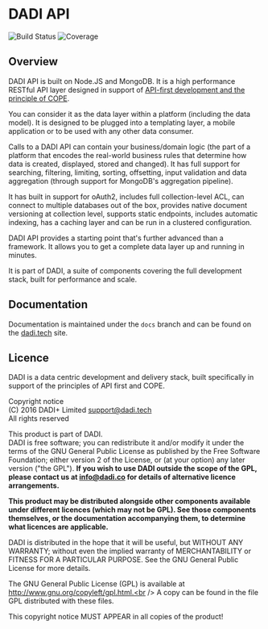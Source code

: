 # DADI API

![Build Status](http://img.shields.io/badge/Release-1.3.0-green.svg?style=flat-square)&nbsp;![Coverage](https://img.shields.io/badge/Coverage-89%-yellow.svg?style=flat-square)

## Overview

DADI API is built on Node.JS and MongoDB. It is a high performance RESTful API layer designed in support of [API-first development and the principle of COPE](https://github.com/dadi/api/blob/docs/docs/apiFirst.md).

You can consider it as the data layer within a platform (including the data model). It is designed to be plugged into a templating layer, a mobile application or to be used with any other data consumer.

Calls to a DADI API can contain your business/domain logic (the part of a platform that encodes the real-world business rules that determine how data is created, displayed, stored and changed). It has full support for searching, filtering, limiting, sorting, offsetting, input validation and data aggregation (through support for MongoDB's aggregation pipeline).

It has built in support for oAuth2, includes full collection-level ACL, can connect to multiple databases out of the box, provides native document versioning at collection level, supports static endpoints, includes automatic indexing, has a caching layer and can be run in a clustered configuration.

DADI API provides a starting point that's further advanced than a framework. It allows you to get a complete data layer up and running in minutes.

It is part of DADI, a suite of components covering the full development stack, built for performance and scale.

## Documentation

Documentation is maintained under the `docs` branch and can be found on the [dadi.tech](https://dadi.tech) site.

## Licence

DADI is a data centric development and delivery stack, built specifically in support of the principles of API first and COPE.

Copyright notice<br />
(C) 2016 DADI+ Limited <support@dadi.tech><br />
All rights reserved

This product is part of DADI.<br />
DADI is free software; you can redistribute it and/or modify
it under the terms of the GNU General Public License as
published by the Free Software Foundation; either version 2 of
the License, or (at your option) any later version ("the GPL").
**If you wish to use DADI outside the scope of the GPL, please
contact us at info@dadi.co for details of alternative licence
arrangements.**

**This product may be distributed alongside other components
available under different licences (which may not be GPL). See
those components themselves, or the documentation accompanying
them, to determine what licences are applicable.**

DADI is distributed in the hope that it will be useful,
but WITHOUT ANY WARRANTY; without even the implied warranty of
MERCHANTABILITY or FITNESS FOR A PARTICULAR PURPOSE.  See the
GNU General Public License for more details.

The GNU General Public License (GPL) is available at
http://www.gnu.org/copyleft/gpl.html.<br />
A copy can be found in the file GPL distributed with
these files.

This copyright notice MUST APPEAR in all copies of the product!
